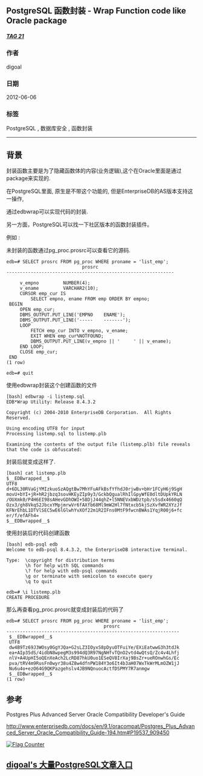 ## PostgreSQL 函数封装 - Wrap Function code like Oracle package  
##### [TAG 21](../class/21.md)
                  
### 作者                 
digoal                  
                  
### 日期                
2012-06-06                       
                  
### 标签                
PostgreSQL , 数据库安全 , 函数封装                                         
                  
----                
                  
## 背景      
封装函数主要是为了隐藏函数体的内容(业务逻辑),这个在Oracle里面是通过package来实现的.  
  
在PostgreSQL里面, 原生是不带这个功能的, 但是EnterpriseDB的AS版本支持这一操作,  
  
通过edbwrap可以实现代码的封装.  
  
另一方面，PostgreSQL可以找一下社区版本的函数封装插件。    
  
例如 :   
  
未封装的函数通过pg_proc.prosrc可以查看它的源码.  
  
```  
edb=# SELECT prosrc FROM pg_proc WHERE proname = 'list_emp';  
                            prosrc                              
--------------------------------------------------------------  
                                                                
     v_empno         NUMBER(4);                                 
     v_ename         VARCHAR2(10);                              
     CURSOR emp_cur IS                                          
         SELECT empno, ename FROM emp ORDER BY empno;           
 BEGIN                                                          
     OPEN emp_cur;                                              
     DBMS_OUTPUT.PUT_LINE('EMPNO    ENAME');                    
     DBMS_OUTPUT.PUT_LINE('-----    -------');                  
     LOOP                                                       
         FETCH emp_cur INTO v_empno, v_ename;                   
         EXIT WHEN emp_cur%NOTFOUND;                            
         DBMS_OUTPUT.PUT_LINE(v_empno || '     ' || v_ename);   
     END LOOP;                                                  
     CLOSE emp_cur;                                             
 END                                                            
(1 row)                                                         
  
edb=# quit  
```  
  
使用edbwrap封装这个创建函数的文件  
  
```  
[bash] edbwrap -i listemp.sql                                          
EDB*Wrap Utility: Release 8.4.3.2  
  
Copyright (c) 2004-2010 EnterpriseDB Corporation.  All Rights Reserved.  
  
Using encoding UTF8 for input  
Processing listemp.sql to listemp.plb  
  
Examining the contents of the output file (listemp.plb) file reveals that the code is obfuscated:  
```  
  
封装后就变成这样了.  
  
```  
[bash] cat listemp.plb   
$__EDBwrapped__$                       
UTF8                                   
d+6DL30RVaGjYMIzkuoSzAQgtBw7MhYFuAFkBsfYfhdJ0rjwBv+bHr1FCyH6j9SgH  
movU+bYI+jR+hR2jbzq3sovHKEyZIp9y3/GckbQgualRhIlGpyWfE0dltDUpkYRLN  
/OUXmk0/P4H6EI98sAHevGDhOWI+58DjJ44qhZ+l5NNEVxbWDztpb/s5sdx4660qQ  
Ozx3/gh8VkqS2JbcxYMpjmrwVr6fAXfb68Ml9mW2Hl7fNtxcb5kjSzXvfWR2XYzJf  
KFNrEhbL1DTVlSEC5wE6lGlwhYvXOf22m1R2IFns0MtF9fwcnBWAs1YqjR00j6+fc  
er/f/efAFh4=  
$__EDBwrapped__$  
```  
  
使用封装后的代码创建函数  
  
```  
[bash] edb-psql edb  
Welcome to edb-psql 8.4.3.2, the EnterpriseDB interactive terminal.  
  
Type:  \copyright for distribution terms  
       \h for help with SQL commands  
       \? for help with edb-psql commands  
       \g or terminate with semicolon to execute query  
       \q to quit  
  
edb=# \i listemp.plb  
CREATE PROCEDURE  
```  
  
那么再查看pg_proc.prosrc就变成封装后的代码了  
  
```  
edb=# SELECT prosrc FROM pg_proc WHERE proname = 'list_emp';  
                                    prosrc  
----------------------------------------------------------------  
 $__EDBwrapped__$  
 UTF8  
 dw4B9Tz69J3WOsy0GgYJQa+G2sLZ3IOyxS8pDyuOTFuiYe/EXiEatwwG3h3tdJk  
 ea+AIp35dS/4idbN8wpegM3s994dQ3R97NgNHfvTQnO2vtd4wQtsQ/Zc4v4Lhfj  
 nlV+A4UpHI5oQEnXeAch2LcRD87hkU0uo1ESeQV8IrXaj9BsZr+ueROnwhGs/Ec  
 pva/tRV4m9RusFn0wyr38u4Z8w4dfnPW184Y3o6It4b3aH07WxTkWrMLmOZW1jJ  
 Nu6u4o+ezO64G9QKPazgehslv4JB9NQnuocActfDSPMY7R7anmgw  
 $__EDBwrapped__$  
(1 row)  
```  
  
## 参考  
Postgres Plus Advanced Server Oracle Compatibility Developer's Guide  
  
http://www.enterprisedb.com/docs/en/9.1/oracompat/Postgres_Plus_Advanced_Server_Oracle_Compatibility_Guide-194.htm#P19537_909450  
          
  
<a rel="nofollow" href="http://info.flagcounter.com/h9V1"  ><img src="http://s03.flagcounter.com/count/h9V1/bg_FFFFFF/txt_000000/border_CCCCCC/columns_2/maxflags_12/viewers_0/labels_0/pageviews_0/flags_0/"  alt="Flag Counter"  border="0"  ></a>  
  
  
  
  
  
  
## [digoal's 大量PostgreSQL文章入口](https://github.com/digoal/blog/blob/master/README.md "22709685feb7cab07d30f30387f0a9ae")
  
